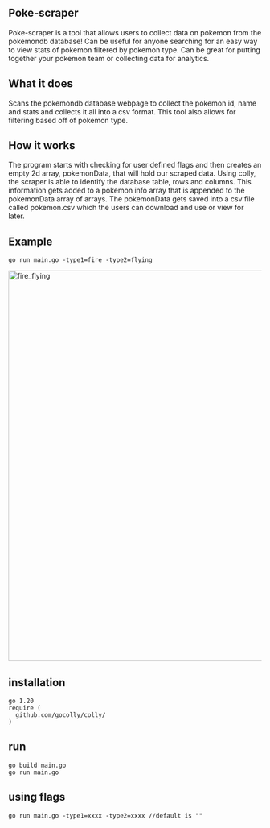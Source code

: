 ## Poke-scraper
Poke-scraper is a tool that allows users to collect data on pokemon from the pokemondb database! Can be useful for anyone searching for an easy way to view stats of pokemon filtered by pokemon type. Can be great for putting together your pokemon team or collecting data for analytics.
## What it does
Scans the pokemondb database webpage to collect the pokemon id, name and stats and collects it all into a csv format. This tool also allows for filtering based off of pokemon type. 
## How it works
The program starts with checking for user defined flags and then creates an empty 2d array, pokemonData, that will hold our scraped data. Using colly, the scraper is able to identify the database table, rows and columns. This information gets added to a pokemon info array that is appended to the pokemonData array of arrays. The pokemonData gets saved into a csv file called pokemon.csv which the users can download and use or view for later. 
## Example
```
go run main.go -type1=fire -type2=flying
```
<img width="776" alt="fire_flying" src="https://github.com/SabienNguyen/Poke-scraper/assets/32147674/26da4083-4ebc-413e-a002-a411dba2173d">

## installation
```
go 1.20
require (
  github.com/gocolly/colly/
)
```

## run
```
go build main.go
go run main.go
```

## using flags
```
go run main.go -type1=xxxx -type2=xxxx //default is ""
```
